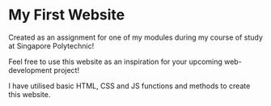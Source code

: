 # My First Website 
Created as an assignment for one of my modules during my course of study at Singapore Polytechnic!

Feel free to use this website as an inspiration for your upcoming web-development project!

I have utilised basic HTML, CSS and JS functions and methods to create this website.

